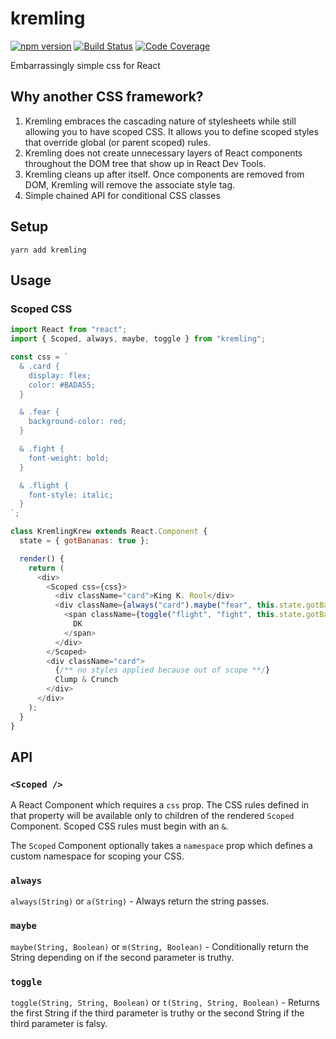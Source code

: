# kremling
[![npm version](https://img.shields.io/npm/v/kremling.svg?style=flat-square)](https://www.npmjs.org/package/kremling)
[![Build Status](https://img.shields.io/travis/CanopyTax/kremling/master.svg?style=flat-square)](https://travis-ci.org/CanopyTax/kremling)
[![Code
Coverage](https://img.shields.io/codecov/c/github/CanopyTax/kremling.svg?style=flat-square)](https://codecov.io/github/CanopyTax/kremling)

Embarrassingly simple css for React

## Why another CSS framework?

1. Kremling embraces the cascading nature of stylesheets while still
   allowing you to have scoped CSS. It allows you to define scoped
   styles that override global (or parent scoped) rules.
2. Kremling does not create unnecessary layers of React components
   throughout the DOM tree that show up in React Dev Tools.
3. Kremling cleans up after itself. Once components are removed from
   DOM, Kremling will remove the associate style tag.
4. Simple chained API for conditional CSS classes

## Setup
`yarn add kremling`

## Usage

### Scoped CSS
```js
import React from "react";
import { Scoped, always, maybe, toggle } from "kremling";

const css = `
  & .card {
    display: flex;
    color: #BADA55;
  }

  & .fear {
    background-color: red;
  }

  & .fight {
    font-weight: bold;
  }

  & .flight {
    font-style: italic;
  }
`;

class KremlingKrew extends React.Component {
  state = { gotBananas: true };

  render() {
    return (
      <div>
        <Scoped css={css}>
          <div className="card">King K. Rool</div>
          <div className={always("card").maybe("fear", this.state.gotBananas)}>
            <span className={toggle("flight", "fight", this.state.gotBananas)}>
              DK
            </span>
          </div>
        </Scoped>
        <div className="card">
          {/** no styles applied because out of scope **/}
          Clump & Crunch
        </div>
      </div>
    );
  }
}
```

## API

### `<Scoped />`

A React Component which requires a `css` prop. The
CSS rules defined in that property will be available only to children
of the rendered `Scoped` Component. Scoped CSS rules must begin
with an `&`.

The `Scoped` Component optionally takes a `namespace` prop which
defines a custom namespace for scoping your CSS.

### `always`
`always(String)` or `a(String)` - Always return the string passes.

### `maybe`
`maybe(String, Boolean)` or `m(String, Boolean)` - Conditionally return the String depending on if the second parameter is truthy.

### `toggle`
`toggle(String, String, Boolean)` or `t(String, String, Boolean)` - Returns the first String if the third parameter is truthy or the second String if the third parameter is falsy.

